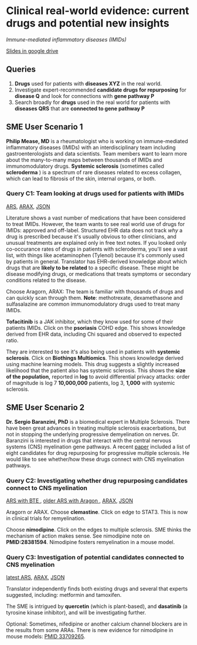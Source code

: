 # Clinical real-world evidence: current drugs and potential new insights

_Immune-mediated inflammatory diseases (IMIDs)_

[Slides in google drive](https://drive.google.com/drive/folders/1gQC9RhE6jxPWRHm7fMf4MPW3ewq-LH0i)

## Queries

1. **Drugs** used for patients with **diseases XYZ** in the real world.
2. Investigate expert-recommended **candidate drugs for repurposing** for **disease Q** and look for connections with **gene pathway P**
3. Search broadly for **drugs** used in the real world for patients with **diseases QRS** that are **connected to gene pathway P**

## SME User Scenario 1

**Philip Mease, MD** is a rheumatologist who is working on immune-mediated inflammatory diseases (IMIDs) with an interdisciplinary team including gastroenterologists and data scientists. Team members want to learn more about the many-to-many maps between thousands of IMIDs and immunomodulatory drugs. **Systemic sclerosis** (sometimes called **scleroderma** ) is a spectrum of rare diseases related to excess collagen, which can lead to fibrosis of the skin, internal organs, or both.

### Query C1: Team looking at drugs used for patients with IMIDs

[ARS](https://arax.ncats.io/?r=d206d96a-635d-4749-a0af-384d9b9b6eb8), [ARAX](https://arax.ncats.io/?r=33608), [JSON](https://github.com/NCATSTranslator/minihackathons/blob/main/2021-12_demo/workflowC/C1.json)

Literature shows a vast number of medications that have been considered to treat IMIDs. However, the team wants to see real world use of drugs for IMIDs: approved and off-label. Structured EHR data does not track _why_ a drug is prescribed because it's usually obvious to other clinicians, and unusual treatments are explained only in free text notes. If you looked only co-occurance rates of drugs in patients with scleroderma, you&#39;ll see a vast list, with things like acetaminophen (Tylenol) because it&#39;s commonly used by patients in general. Translator has EHR-derived knowledge about which drugs that are **likely to be related** to a specific disease. These might be disease modifying drugs, or medications that treats symptoms or secondary conditions related to the disease.

Choose Aragorn, ARAX: The team is familiar with thousands of drugs and can quickly scan through them. **Note**: methotrexate, dexamethasone and sulfasalazine are common immunomodulatory drugs used to treat many IMIDs.

**Tofacitinib** is a JAK inhibitor, which they know used for some of their patients IMIDs.
Click on the **psoriasis** COHD edge. This shows knowledge derived from EHR data, including Chi squared and observed to expected ratio.

They are interested to see it's also being used in patients with **systemic sclerosis**. Click on **Biothings Multiomics**. This shows knowledge derived using machine learning models. This drug suggests a slightly increased likelihood that the patient also has systemic sclerosis. This shows the **size of the population,** reported in **log** to avoid differential privacy attacks: order of magnitude is log 7 **10,000,000** patients, log 3, **1,000** with systemic sclerosis.

## SME User Scenario 2

**Dr. Sergio Baranzini, PhD** is a biomedical expert in Multiple Sclerosis. There have been great advances in treating multiple sclerosis exacerbations, but not in stopping the underlying progressive demyelination on nerves. Dr. Baranzini is interested in drugs that interact with the central nervous systems (CNS) myelination gene pathways. A recent [paper](https://pubmed.ncbi.nlm.nih.gov/31100209) included a list of eight candidates for drug repurposing for progressive multiple sclerosis. He would like to see whether/how these drugs connect with CNS myelination pathways.

### Query C2: Investigating whether drug repurposing candidates connect to CNS myelination

[ARS with BTE ](https://arax.ncats.io/?r=5a1e4475-e01c-4f5d-b86a-efda20dddbe9), [older ARS with Aragon ](https://arax.ncats.io/index.html?r=aa62c8b3-d934-4b2f-ac11-2ce0c2c719a1), [ARAX](https://arax.ncats.io/index.html?r=32963), [JSON](https://github.com/NCATSTranslator/minihackathons/blob/main/2021-12_demo/workflowC/C2.json)

Aragorn or ARAX. Choose **clemastine**. Click on edge to STAT3. This is now in clinical trials for remyelination.

Choose **nimodipine**. Click on the edges to multiple sclerosis. SME thinks the mechanism of action makes sense. See nimodipine note on **PMID:28381594**. Nimodipine fosters remyelination in a mouse model.

### Query C3: Investigation of potential candidates connected to CNS myelination

[latest ARS](https://arax.ncats.io/?r=f070eda1-5095-4587-b021-3a5831d6b5ea), [ARAX](https://arax.ncats.io/?r=32966), [JSON](https://github.com/NCATSTranslator/minihackathons/blob/main/2021-12_demo/workflowC/C3.json)

Translator independently finds both existing drugs and several that experts suggested, including: metformin and tamoxifen.

The SME is intrigued by **quercetin** (which is plant-based), and **dasatinib** (a tyrosine kinase inhibitor), and will be investigating further.

Optional: Sometimes, nifedipine or another calcium channel blockers are in the results from some ARAs. There is new evidence for nimodipine in mouse models: [PMID 33709265](https://pubmed.ncbi.nlm.nih.gov/33709265).
